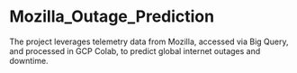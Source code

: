 # Mozilla_Outage_Prediction
The project leverages telemetry data from Mozilla, accessed via Big Query, and processed in GCP Colab, to predict global internet outages and downtime. 
